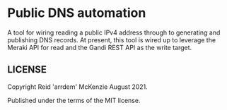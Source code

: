 # Public DNS automation

A tool for wiring reading a public IPv4 address through to generating and publishing DNS records.
At present, this tool is wired up to leverage the Meraki API for read and the Gandi REST API as the write target.

## LICENSE

Copyright Reid 'arrdem' McKenzie August 2021.

Published under the terms of the MIT license.

